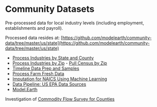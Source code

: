 # Community Datasets

Pre-processed data for local industry levels (including employment, establishments and payroll).

Processed data resides at:
[https://github.com/modelearth/community-data/tree/master/us/state](https://github.com/modelearth/community-data/tree/master/us/state) <span class="local" style="display:none">- <a href="us/state">view on localhost</a></span>

- [Process Industries by State and County](process/python/bea)
- [Process Industries by Zip](process/naics/) - [Pull Census by Zip](/zip/io/#zip=30318)
- [Timeline Data Prep and Samples](/data-pipeline/timelines/prep/all/)
- [Process Farm Fresh Data](process/python/farmfresh/)
- [Imputation for NAICS Using Machine Learning](/machine-learning/) 
- [Data Pipeline: US EPA Data Sources](/data-pipeline/)
- [Model.Earth](https://model.earth)

Investigation of [Commodity Flow Survey for Counties](https://github.com/modelearth/commodity-flow-survey)